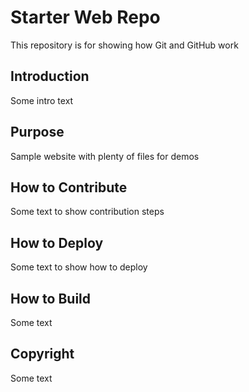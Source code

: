 # Starter Web Repo
This repository is for showing how Git and GitHub work

## Introduction
Some intro text

## Purpose
Sample website with plenty of files for demos

## How to Contribute
Some text to show contribution steps

## How to Deploy
Some text to show how to deploy

## How to Build
Some text

## Copyright 
Some text 
